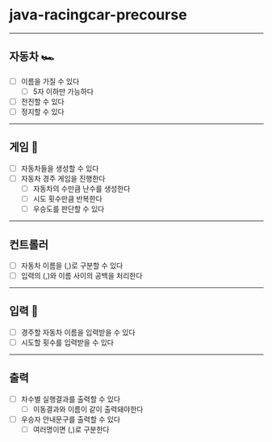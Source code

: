 # java-racingcar-precourse

---

## 자동차 🏎️

-[ ] 이름을 가질 수 있다
  - [ ] 5자 이하만 가능하다
- [ ] 전진할 수 있다
- [ ] 정지할 수 있다

---
## 게임 🏁
- [ ] 자동차들을 생성할 수 있다
- [ ] 자동차 경주 게임을 진행한다
  - [ ] 자동차의 수만큼 난수를 생성한다
  - [ ] 시도 횟수만큼 반복한다
  - [ ] 우승도를 판단할 수 있다

---
## 컨트롤러
- [ ] 자동차 이름을 (,)로 구분할 수 있다
- [ ] 입력의 (,)와 이름 사이의 공백을 처리한다

---
## 입력 💬

- [ ] 경주할 자동차 이름을 입력받을 수 있다
- [ ] 시도할 횟수를 입력받을 수 있다

---

## 출력

- [ ] 차수별 실행결과를 출력할 수 있다
  - [ ] 이동결과와 이름이 같이 출력돼야한다
- [ ] 우승자 안내문구를 출력할 수 있다
  - [ ] 여러명이면 (,)로 구분한다
